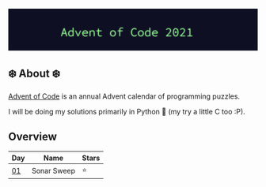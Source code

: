 
![AoC2021 logo](https://raw.githubusercontent.com/orfeasa/advent-of-code-2021/master/header.png)

## ❄️ About ❄️

[Advent of Code](http://adventofcode.com/) is an annual Advent calendar of programming puzzles.

I will be doing my solutions primarily in Python 🐍 (my try a little C too :P).

## Overview

| Day                                       | Name        | Stars | 
| ----------------------------------------- | ----------- | ------ | 
| [01](https://adventofcode.com/2021/day/1) | Sonar Sweep |  ⭐  | 

<!--
        | [02](https://adventofcode.com/2021/day/2) |     | ⭐⭐ |
| [03](https://adventofcode.com/2021/day/3)  |             | ⭐⭐                                        |
| [04](https://adventofcode.com/2021/day/4)  |             | ⭐⭐                                        |
| [05](https://adventofcode.com/2021/day/5)  |             | ⭐⭐                                        |
| [06](https://adventofcode.com/2021/day/6)  |             | ⭐⭐                                        |
| [07](https://adventofcode.com/2021/day/7)  |             | ⭐⭐                                        |
| [08](https://adventofcode.com/2021/day/8)  |             | ⭐⭐                                        |
| [09](https://adventofcode.com/2021/day/9)  |             | ⭐⭐                                        |
| [10](https://adventofcode.com/2021/day/10) |             | ⭐⭐                                        |
| [11](https://adventofcode.com/2021/day/11) |             | ⭐⭐                                        |
| [12](https://adventofcode.com/2021/day/12) |             | ⭐⭐                                        |
| [13](https://adventofcode.com/2021/day/13) |             | ⭐⭐                                        |
| [14](https://adventofcode.com/2021/day/14) |             | ⭐⭐                                        |
| [15](https://adventofcode.com/2021/day/15) |             | ⭐⭐                                        |
| [16](https://adventofcode.com/2021/day/16) |             | ⭐⭐                                        |
| [17](https://adventofcode.com/2021/day/17) |             | ⭐⭐                                        |
| [18](https://adventofcode.com/2021/day/18) |             | ⭐⭐                                        |
| [19](https://adventofcode.com/2021/day/19) |             | ⭐⭐                                        |
| [20](https://adventofcode.com/2021/day/20) |             | ⭐⭐                                        |
| [21](https://adventofcode.com/2021/day/21) |             | ⭐⭐                                        |
| [22](https://adventofcode.com/2021/day/22) |             | ⭐⭐                                        |
| [23](https://adventofcode.com/2021/day/23) |             | ⭐⭐                                        |
| [24](https://adventofcode.com/2021/day/24) |             | ⭐⭐                                        |
| [25](https://adventofcode.com/2021/day/25) |             | ⭐⭐                                        | -->

